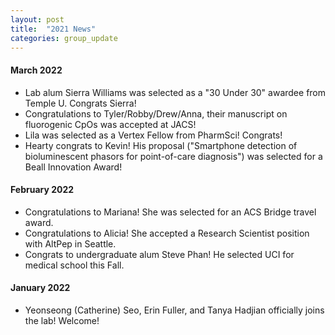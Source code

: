 ```yaml
---
layout: post
title:  "2021 News"
categories: group_update
---
```

#### March 2022
- Lab alum Sierra Williams was selected as a "30 Under 30" awardee from Temple U. Congrats Sierra!
- Congratulations to Tyler/Robby/Drew/Anna, their manuscript on fluorogenic CpOs was accepted at JACS!
- Lila was selected as a Vertex Fellow from PharmSci! Congrats!
- Hearty congrats to Kevin! His proposal ("Smartphone detection of bioluminescent phasors for point-of-care diagnosis") was selected for a Beall Innovation Award!

#### February 2022
- Congratulations to Mariana! She was selected for an ACS Bridge travel award.
- Congratulations to Alicia! She accepted a Research Scientist position with AltPep in Seattle.
- Congrats to undergraduate alum Steve Phan! He selected UCI for medical school this Fall.

#### January 2022
- Yeonseong (Catherine) Seo, Erin Fuller, and Tanya Hadjian officially joins the lab! Welcome!
